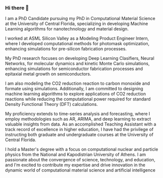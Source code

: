 ### Hi there 👋

I am a PhD Candidate pursuing my PhD in Computational Material Science at the University of Central Florida, specializing in developing Machine Learning algorithms  for nanotechnology and material design. 

I worked at ASML Silicon Valley as a Modeling Product Engineer Intern, where I developed computational methods for photomask optimization, enhancing simulations for pre-silicon fabrication processes.

My PhD research focuses on developing  Deep Learning Clasifiers, Neural Networks, for molecular dynamics and kinetic Monte Carlo simulations, enhancing simulations for semiconductor fabrication processes and epitaxial metal growth on semiconductors. 

I am also modeling the CO2 reduction reaction to carbon monoxide and formate using simulations. Additionally, I am committed to designing machine learning algorithms to explore applications of CO2 reduction reactions while reducing the computational power required for standard Density Functional Theory (DFT) calculations.

My proficiency extends to time-series analysis and forecasting, where I employ methodologies such as AR, ARIMA, and deep learning to extract valuable insights from data. As an accomplished Teaching Assistant with a track record of excellence in higher education, I have had the privilege of instructing both graduate and undergraduate courses at the University of Central Florida.

I hold a Master's degree with a focus on computational nuclear and particle physics from the National and Kapodistrian University of Athens. I am passionate about the convergence of science, technology, and education, and I'm excited to contribute my expertise and drive innovation in the dynamic world of computational material science and artificial intelligence

<!--
**theodorosP/theodorosP** is a ✨ _special_ ✨ repository because its `README.md` (this file) appears on your GitHub profile.

Here are some ideas to get you started:

- 🔭 I’m currently working on ...
- 🌱 I’m currently learning ...
- 👯 I’m looking to collaborate on ...
- 🤔 I’m looking for help with ...
- 💬 Ask me about ...
- 📫 How to reach me: ...
- 😄 Pronouns: ...
- ⚡ Fun fact: ...
-->
